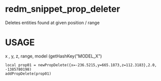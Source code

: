 # redm_snippet_prop_deleter
Deletes entities found at given position / range 

# USAGE
x , y, z, range, model (getHashKey("MODEL_X")

    local prop01 = newPropDelete({x=-236.5215,y=665.1873,z=112.3183},2.0, -1385780198)
    addPropDelete(prop01) 
